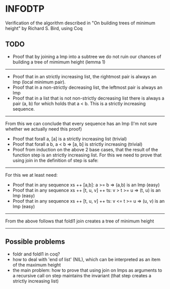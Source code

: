INFODTP
=======

Verification of the algorithm described in "On building trees of minimum height" by Richard S. Bird, using Coq

## TODO
* Proof that by joining a lmp into a subtree we do not ruin our chances of building a tree of mimimum height (lemma 1)

_____________
* Proof that in an strictly increasing list, the rightmost pair is always an lmp (local minimum pair).
* Proof that in a non-strictly decreasing list, the leftmost pair is always an lmp
* Proof that in a list that is not non-strictly decreasing list there is always a pair (a, b) for which holds that a < b. This is a strictly increasing sequence.

________________
From this we can conclude that every sequence has an lmp (I'm not sure whether we actually need this proof)

* Proof that forall a, [a] is a strictly increasing list (trivial)
* Proof that forall a b, a < b => [a, b] is strictly increasing (trivial)
* Proof from induction on the above 2 base cases, that the result of the function step is an strictly increasing list. For this we need to prove that using join in the definition of step is safe:

_________________
For this we at least need:
* Proof that in any sequence xs ++ [a,b]: a >= b => (a,b) is an lmp (easy)
* Proof that in any sequence xs ++ [t, u, v] ++ ts: v > t >= u => (t, u) is an lmp (easy)
* Proof that in any sequence xs ++ [t, u, v] ++ ts: v <= t >= u => (u, v) is an lmp (easy)

________________
  From the above follows that foldl1 join creates a tree of minimum height

_________
## Possible problems
* foldr and foldl1 in coq?
* how to deal with 'end of list' (NIL), which can be interpreted as an item of the maximum height
* the main problem: how to prove that using join on lmps as arguments to a recursive call on step maintains the invariant (that step creates a strictly increasing list)
